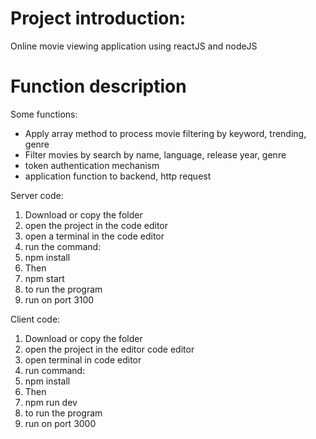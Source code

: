<h1>Project introduction:</h1>
<p>Online movie viewing application using reactJS and nodeJS</p>
<h1>Function description</h1>
<p>Some functions:</p>
<ul>
<li> Apply array method to process movie filtering by keyword, trending, genre</il>
<li> Filter movies by search by name, language, release year, genre</il>
<li> token authentication mechanism</il>
<li> application function to backend, http request</il>
</ul>

<p>Server code: </p>
<ol>
<li>Download or copy the folder</li>
<li>open the project in the code editor </li>
<li>open a terminal in the code editor</li>
<li>run the command:</li>
<li>npm install</li>
<li>Then</li>
<li>npm start</li>
<li>to run the program</li>
<li>run on port 3100</li>
</ol>
<p>Client code: </p>
<ol>
<li>Download or copy the folder</li>
<li>open the project in the editor code editor </li>
<li>open terminal in code editor</li>
<li>run command:</li>
<li>npm install</li>
<li>Then</li>
<li>npm run dev</li>
<li>to run the program</li>
<li>run on port 3000</li>
</ol>
